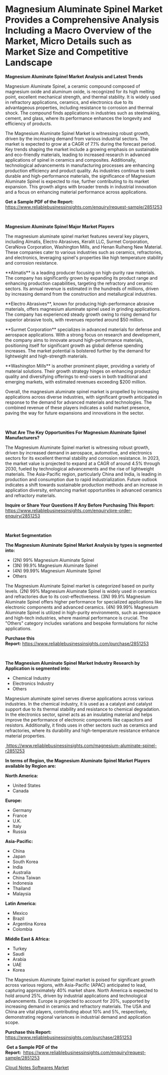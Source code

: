 <p><h1>Magnesium Aluminate Spinel Market Provides a Comprehensive Analysis Including a Macro Overview of the Market, Micro Details such as Market Size and Competitive Landscape</h1></p><p><strong>Magnesium Aluminate Spinel Market Analysis and Latest Trends</strong></p>
<p><p>Magnesium Aluminate Spinel, a ceramic compound composed of magnesium oxide and aluminum oxide, is recognized for its high melting point, excellent mechanical strength, and thermal stability. It is widely used in refractory applications, ceramics, and electronics due to its advantageous properties, including resistance to corrosion and thermal shock. The compound finds applications in industries such as steelmaking, cement, and glass, where its performance enhances the longevity and efficiency of products.</p><p>The Magnesium Aluminate Spinel Market is witnessing robust growth, driven by the increasing demand from various industrial sectors. The market is expected to grow at a CAGR of 7.1% during the forecast period. Key trends shaping the market include a growing emphasis on sustainable and eco-friendly materials, leading to increased research in advanced applications of spinel in ceramics and composites. Additionally, technological advancements in manufacturing processes are enhancing production efficiency and product quality. As industries continue to seek durable and high-performance materials, the significance of Magnesium Aluminate Spinel is expected to rise, further contributing to its market expansion. This growth aligns with broader trends in industrial innovation and a focus on enhancing material performance across applications.</p></p>
<p><strong>Get a Sample PDF of the Report:&nbsp;</strong> <a href="https://www.reliablebusinessinsights.com/enquiry/request-sample/2851253?utm_campaign=3260&utm_medium=2&utm_source=Github&utm_content=ia&utm_term=11032025&utm_id=magnesium-aluminate-spinel">https://www.reliablebusinessinsights.com/enquiry/request-sample/2851253</a></p>
<p>&nbsp;</p>
<p><strong>Magnesium Aluminate Spinel Major Market Players</strong></p>
<p><p>The magnesium aluminate spinel market features several key players, including Almatis, Electro Abrasives, Keralit LLC, Surmet Corporation, CeraNova Corporation, Washington Mills, and Henan Ruiheng New Material. These companies cater to various industries such as ceramics, refractories, and electronics, leveraging spinel's properties like high temperature stability and corrosion resistance.</p><p>**Almatis** is a leading producer focusing on high-purity raw materials. The company has significantly grown by expanding its product range and enhancing production capabilities, targeting the refractory and ceramic sectors. Its annual revenue is estimated in the hundreds of millions, driven by increasing demand from the construction and metallurgical industries.</p><p>**Electro Abrasives**, known for producing high-performance abrasive materials, offers magnesium aluminate spinel used in grinding applications. The company has experienced steady growth owing to rising demand for superior abrasive tools, with revenues reported around $50 million.</p><p>**Surmet Corporation** specializes in advanced materials for defense and aerospace applications. With a strong focus on research and development, the company aims to innovate around high-performance materials, positioning itself for significant growth as global defense spending increases. The market potential is bolstered further by the demand for lightweight and high-strength materials.</p><p>**Washington Mills** is another prominent player, providing a variety of material solutions. Their growth strategy hinges on enhancing product quality and diversifying offerings to end-users in both traditional and emerging markets, with estimated revenues exceeding $200 million.</p><p>Overall, the magnesium aluminate spinel market is propelled by increasing applications across diverse industries, with significant growth anticipated in response to the demand for advanced materials and technologies. The combined revenue of these players indicates a solid market presence, paving the way for future expansions and innovations in the sector.</p></p>
<p>&nbsp;</p>
<p><strong>What Are The Key Opportunities For Magnesium Aluminate Spinel Manufacturers?</strong></p>
<p><p>The Magnesium Aluminate Spinel market is witnessing robust growth, driven by increased demand in aerospace, automotive, and electronics sectors for its excellent thermal stability and corrosion resistance. In 2023, the market value is projected to expand at a CAGR of around 4.5% through 2030, fueled by technological advancements and the rise of lightweight materials. The Asia-Pacific region, particularly China and India, is leading in production and consumption due to rapid industrialization. Future outlook indicates a shift towards sustainable production methods and an increase in application diversity, enhancing market opportunities in advanced ceramics and refractory materials.</p></p>
<p><strong>Inquire or Share Your Questions If Any Before Purchasing This Report:</strong> <a href="https://www.reliablebusinessinsights.com/enquiry/pre-order-enquiry/2851253?utm_campaign=3260&utm_medium=2&utm_source=Github&utm_content=ia&utm_term=11032025&utm_id=magnesium-aluminate-spinel">https://www.reliablebusinessinsights.com/enquiry/pre-order-enquiry/2851253</a></p>
<p>&nbsp;</p>
<p><strong>Market Segmentation</strong></p>
<p><strong>The Magnesium Aluminate Spinel Market Analysis by types is segmented into:</strong></p>
<p><ul><li>(2N) 99% Magnesium Aluminate Spinel</li><li>(3N) 99.9% Magnesium Aluminate Spinel</li><li>(4N) 99.99% Magnesium Aluminate Spinel</li><li>Others</li></ul></p>
<p><p>The Magnesium Aluminate Spinel market is categorized based on purity levels. (2N) 99% Magnesium Aluminate Spinel is widely used in ceramics and refractories due to its cost-effectiveness. (3N) 99.9% Magnesium Aluminate Spinel offers higher performance for specialized applications like electronic components and advanced ceramics. (4N) 99.99% Magnesium Aluminate Spinel is utilized in high-purity environments, such as aerospace and high-tech industries, where maximal performance is crucial. The "Others" category includes variations and bespoke formulations for niche applications.</p></p>
<p><strong>Purchase this Report:&nbsp;</strong><a href="https://www.reliablebusinessinsights.com/purchase/2851253?utm_campaign=3260&utm_medium=2&utm_source=Github&utm_content=ia&utm_term=11032025&utm_id=magnesium-aluminate-spinel">https://www.reliablebusinessinsights.com/purchase/2851253</a></p>
<p>&nbsp;</p>
<p><strong>The Magnesium Aluminate Spinel Market Industry Research by Application is segmented into:</strong></p>
<p><ul><li>Chemical Industry</li><li>Electronics Industry</li><li>Others</li></ul></p>
<p><p>Magnesium aluminate spinel serves diverse applications across various industries. In the chemical industry, it is used as a catalyst and catalyst support due to its thermal stability and resistance to chemical degradation. In the electronics sector, spinel acts as an insulating material and helps improve the performance of electronic components like capacitors and resistors. Additionally, it finds uses in other sectors such as ceramics and refractories, where its durability and high-temperature resistance enhance material properties.</p></p>
<p><a href="https://www.reliablebusinessinsights.com/magnesium-aluminate-spinel-r2851253?utm_campaign=3260&utm_medium=2&utm_source=Github&utm_content=ia&utm_term=11032025&utm_id=magnesium-aluminate-spinel">&nbsp;https://www.reliablebusinessinsights.com/magnesium-aluminate-spinel-r2851253</a></p>
<p><strong>In terms of Region, the Magnesium Aluminate Spinel Market Players available by Region are:</strong></p>
<p>
    <p> <strong> North America: </strong>
        <ul>
            <li>United States</li>
            <li>Canada</li>
        </ul>
        </p> 
    <p> <strong> Europe: </strong>
        <ul>
            <li>Germany</li>
            <li>France</li>
            <li>U.K.</li>
            <li>Italy</li>
            <li>Russia</li>
        </ul>
        </p> 
    <p> <strong> Asia-Pacific: </strong>
        <ul>
            <li>China</li>
            <li>Japan</li>
            <li>South Korea</li>
            <li>India</li>
            <li>Australia</li>
            <li>China Taiwan</li>
            <li>Indonesia</li>
            <li>Thailand</li>
            <li>Malaysia</li>
        </ul>
        </p> 
    <p> <strong> Latin America: </strong>
        <ul>
            <li>Mexico</li>
            <li>Brazil</li>
            <li>Argentina Korea</li>
            <li>Colombia</li>
        </ul>
        </p> 
    <p> <strong> Middle East & Africa: </strong>
        <ul>
            <li>Turkey</li>
            <li>Saudi</li>
            <li>Arabia</li>
            <li>UAE</li>
            <li>Korea</li>
        </ul>
    </p>
    </p>
<p><p>The Magnesium Aluminate Spinel market is poised for significant growth across various regions, with Asia-Pacific (APAC) anticipated to lead, capturing approximately 40% market share. North America is expected to hold around 25%, driven by industrial applications and technological advancements. Europe is projected to account for 20%, supported by increasing demand in ceramics and refractory materials. The USA and China are vital players, contributing about 10% and 5%, respectively, demonstrating regional variances in industrial demand and application scope.</p></p>
<p><strong>Purchase this Report: </strong><a href="https://www.reliablebusinessinsights.com/purchase/2851253?utm_campaign=3260&utm_medium=2&utm_source=Github&utm_content=ia&utm_term=11032025&utm_id=magnesium-aluminate-spinel">https://www.reliablebusinessinsights.com/purchase/2851253</a></p>
<p>&nbsp;<strong>Get a Sample PDF of the Report:&nbsp;&nbsp;</strong><a href="https://www.reliablebusinessinsights.com/enquiry/request-sample/2851253?utm_campaign=3260&utm_medium=2&utm_source=Github&utm_content=ia&utm_term=11032025&utm_id=magnesium-aluminate-spinel">https://www.reliablebusinessinsights.com/enquiry/request-sample/2851253</a></p>
<p><strong></strong></p>
<p><p><a href="https://github.com/floengsubb/Market-Research-Report-List-1/blob/main/cloud-notes-softwares-market.md?utm_campaign=3260&utm_medium=2&utm_source=Github&utm_content=ia&utm_term=11032025&utm_id=magnesium-aluminate-spinel">Cloud Notes Softwares Market</a></p></p>